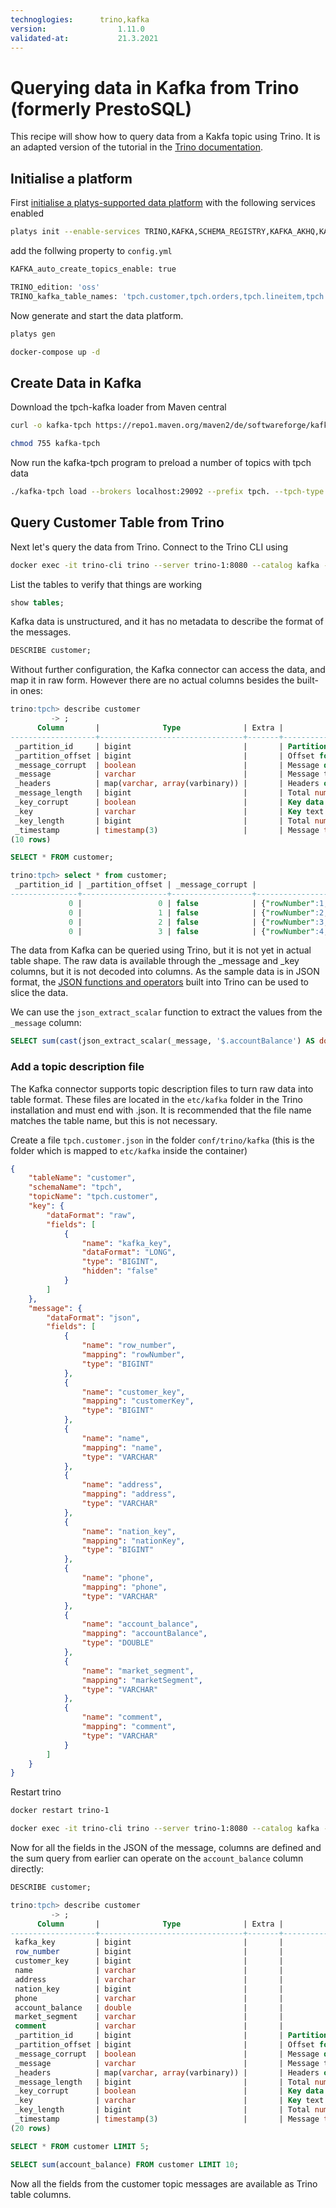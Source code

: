 ```yaml
---
technoglogies:      trino,kafka
version:				1.11.0
validated-at:			21.3.2021
---
```


# Querying data in Kafka from Trino (formerly PrestoSQL)

This recipe will show how to query data from a Kakfa topic using Trino. It is an adapted version of the tutorial in the [Trino documentation](https://trino.io/docs/current/connector/kafka-tutorial.html).

## Initialise a platform

First [initialise a platys-supported data platform](../../getting-started.md) with the following services enabled 

```bash
platys init --enable-services TRINO,KAFKA,SCHEMA_REGISTRY,KAFKA_AKHQ,KAFKACAT,PROVISIONING_DATA -s trivadis/platys-modern-data-platform -w 1.11.0
```

add the follwing property to `config.yml`

```bash
KAFKA_auto_create_topics_enable: true

TRINO_edition: 'oss'
TRINO_kafka_table_names: 'tpch.customer,tpch.orders,tpch.lineitem,tpch.part,tpch.partsupp,tpch.supplier,tpch.nation,tpch.region'
```

Now generate and start the data platform. 

```bash
platys gen

docker-compose up -d
```

## Create Data in Kafka

Download the tpch-kafka loader from Maven central

```bash
curl -o kafka-tpch https://repo1.maven.org/maven2/de/softwareforge/kafka_tpch_0811/1.0/kafka_tpch_0811-1.0.sh
```

```bash
chmod 755 kafka-tpch
```

Now run the kafka-tpch program to preload a number of topics with tpch data

```bash
./kafka-tpch load --brokers localhost:29092 --prefix tpch. --tpch-type tiny
```


## Query Customer Table from Trino

Next let's query the data from Trino. Connect to the Trino CLI using

```bash
docker exec -it trino-cli trino --server trino-1:8080 --catalog kafka --schema tpch
```

List the tables to verify that things are working

```sql
show tables;
```

Kafka data is unstructured, and it has no metadata to describe the format of the messages. 

```sql
DESCRIBE customer;
```

Without further configuration, the Kafka connector can access the data, and map it in raw form. However there are no actual columns besides the built-in ones:

```sql
trino:tpch> describe customer
         -> ;
      Column       |              Type              | Extra |                   Comment
-------------------+--------------------------------+-------+---------------------------------------------
 _partition_id     | bigint                         |       | Partition Id
 _partition_offset | bigint                         |       | Offset for the message within the partition
 _message_corrupt  | boolean                        |       | Message data is corrupt
 _message          | varchar                        |       | Message text
 _headers          | map(varchar, array(varbinary)) |       | Headers of the message as map
 _message_length   | bigint                         |       | Total number of message bytes
 _key_corrupt      | boolean                        |       | Key data is corrupt
 _key              | varchar                        |       | Key text
 _key_length       | bigint                         |       | Total number of key bytes
 _timestamp        | timestamp(3)                   |       | Message timestamp
(10 rows)
```

```sql
SELECT * FROM customer;
```

```sql
trino:tpch> select * from customer;
 _partition_id | _partition_offset | _message_corrupt |                                                                                                                                                                      _message                                >
---------------+-------------------+------------------+-------------------------------------------------------------------------------------------------------------------------------------------------------------------------------------------------------------->
             0 |                 0 | false            | {"rowNumber":1,"customerKey":1,"name":"Customer#000000001","address":"IVhzIApeRb ot,c,E","nationKey":15,"phone":"25-989-741-2988","accountBalance":711.56,"marketSegment":"BUILDING","comment":"to the even, >
             0 |                 1 | false            | {"rowNumber":2,"customerKey":2,"name":"Customer#000000002","address":"XSTf4,NCwDVaWNe6tEgvwfmRchLXak","nationKey":13,"phone":"23-768-687-3665","accountBalance":121.65,"marketSegment":"AUTOMOBILE","comment">
             0 |                 2 | false            | {"rowNumber":3,"customerKey":3,"name":"Customer#000000003","address":"MG9kdTD2WBHm","nationKey":1,"phone":"11-719-748-3364","accountBalance":7498.12,"marketSegment":"AUTOMOBILE","comment":" deposits eat sl>
             0 |                 3 | false            | {"rowNumber":4,"customerKey":4,"name":"Customer#000000004","address":"XxVSJsLAGtn","nationKey":4,"phone":"14-128-190-5944","accountBalance":2866.83,"marketSegment":"MACHINERY","comment":" requests. final, >

```


The data from Kafka can be queried using Trino, but it is not yet in actual table shape. The raw data is available through the _message and _key columns, but it is not decoded into columns. As the sample data is in JSON format, the [JSON functions and operators](https://trino.io/docs/current/functions/json.html) built into Trino can be used to slice the data.

We can use the `json_extract_scalar` function to extract the values from the `_message` column:

```sql
SELECT sum(cast(json_extract_scalar(_message, '$.accountBalance') AS double)) FROM customer LIMIT 10;
```

### Add a topic description file

The Kafka connector supports topic description files to turn raw data into table format. These files are located in the `etc/kafka` folder in the Trino installation and must end with .json. It is recommended that the file name matches the table name, but this is not necessary.

Create a file `tpch.customer.json` in the folder `conf/trino/kafka` (this is the folder which is mapped to `etc/kafka` inside the container)

```json
{
    "tableName": "customer",
    "schemaName": "tpch",
    "topicName": "tpch.customer",
    "key": {
        "dataFormat": "raw",
        "fields": [
            {
                "name": "kafka_key",
                "dataFormat": "LONG",
                "type": "BIGINT",
                "hidden": "false"
            }
        ]
    },
    "message": {
        "dataFormat": "json",
        "fields": [
            {
                "name": "row_number",
                "mapping": "rowNumber",
                "type": "BIGINT"
            },
            {
                "name": "customer_key",
                "mapping": "customerKey",
                "type": "BIGINT"
            },
            {
                "name": "name",
                "mapping": "name",
                "type": "VARCHAR"
            },
            {
                "name": "address",
                "mapping": "address",
                "type": "VARCHAR"
            },
            {
                "name": "nation_key",
                "mapping": "nationKey",
                "type": "BIGINT"
            },
            {
                "name": "phone",
                "mapping": "phone",
                "type": "VARCHAR"
            },
            {
                "name": "account_balance",
                "mapping": "accountBalance",
                "type": "DOUBLE"
            },
            {
                "name": "market_segment",
                "mapping": "marketSegment",
                "type": "VARCHAR"
            },
            {
                "name": "comment",
                "mapping": "comment",
                "type": "VARCHAR"
            }
        ]
    }
}
```

Restart trino

```bash
docker restart trino-1
```

```bash
docker exec -it trino-cli trino --server trino-1:8080 --catalog kafka --schema tpch
```

Now for all the fields in the JSON of the message, columns are defined and the sum query from earlier can operate on the `account_balance` column directly:


```sql
DESCRIBE customer;
```


```sql
trino:tpch> describe customer
         -> ;
      Column       |              Type              | Extra |                   Comment
-------------------+--------------------------------+-------+---------------------------------------------
 kafka_key         | bigint                         |       |
 row_number        | bigint                         |       |
 customer_key      | bigint                         |       |
 name              | varchar                        |       |
 address           | varchar                        |       |
 nation_key        | bigint                         |       |
 phone             | varchar                        |       |
 account_balance   | double                         |       |
 market_segment    | varchar                        |       |
 comment           | varchar                        |       |
 _partition_id     | bigint                         |       | Partition Id
 _partition_offset | bigint                         |       | Offset for the message within the partition
 _message_corrupt  | boolean                        |       | Message data is corrupt
 _message          | varchar                        |       | Message text
 _headers          | map(varchar, array(varbinary)) |       | Headers of the message as map
 _message_length   | bigint                         |       | Total number of message bytes
 _key_corrupt      | boolean                        |       | Key data is corrupt
 _key              | varchar                        |       | Key text
 _key_length       | bigint                         |       | Total number of key bytes
 _timestamp        | timestamp(3)                   |       | Message timestamp
(20 rows)
```

```sql
SELECT * FROM customer LIMIT 5;
```


```sql
SELECT sum(account_balance) FROM customer LIMIT 10;
```

Now all the fields from the customer topic messages are available as Trino table columns.
